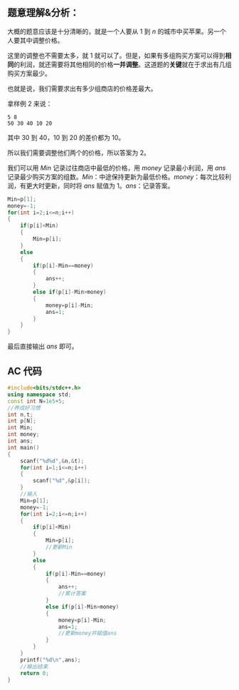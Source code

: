## 题意理解&分析：

大概的题意应该是十分清晰的，就是一个人要从 $1$ 到 $n$ 的城市中买苹果。另一个人要其中调整价格。

这里的调整也不需要太多，就 $1$ 就可以了。但是，如果有多组购买方案可以得到**相同**的利润，就还需要将其他相同的价格**一并调整**。这道题的**关键**就在于求出有几组购买方案最少。

也就是说，我们需要求出有多少组商店的价格差最大。

拿样例 2 来说：

```
5 8
50 30 40 10 20
```

其中 $30$ 到 $40$，$10$ 到 $20$ 的差价都为 $10$。

所以我们需要调整他们两个的价格，所以答案为 $2$。

我们可以用 $Min$ 记录过往商店中最低的价格，用 $money$ 记录最小利润，用 $ans$ 记录最少购买方案的组数。$Min$：中途保持更新为最低价格。$money$：每次比较利润，有更大时更新，同时将 $ans$ 赋值为 $1$。$ans$：记录答案。

```cpp
Min=p[1];
money=-1;
for(int i=2;i<=n;i++)
{
	if(p[i]<Min)
	{
		Min=p[i];
	}
	else
	{
		if(p[i]-Min==money)
		{
			ans++;
		}
		else if(p[i]-Min>money)
		{
			money=p[i]-Min;
			ans=1;
		}
	}
}
```

最后直接输出 $ans$ 即可。

## AC 代码

```cpp
#include<bits/stdc++.h>
using namespace std;
const int N=1e5+5;
//养成好习惯
int n,t;
int p[N];
int Min;
int money;
int ans;
int main()
{
	scanf("%d%d",&n,&t);
	for(int i=1;i<=n;i++)
	{
		scanf("%d",&p[i]);
	}
    //输入
	Min=p[1];
	money=-1;
	for(int i=2;i<=n;i++)
	{
		if(p[i]<Min)
		{
			Min=p[i];
            //更新Min
		}
		else
		{
			if(p[i]-Min==money)
			{
				ans++;
                //累计答案
			}
			else if(p[i]-Min>money)
			{
				money=p[i]-Min;
				ans=1;
                //更新money并赋值ans
			}
		}
	}
	printf("%d\n",ans);
    //输出结束
	return 0;
}
```